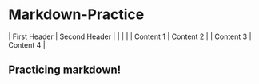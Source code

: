 # Markdown-Practice

| First Header | Second Header |
|              |               |
| Content 1    | Content 2     |
| Content 3    | Content 4     |
## Practicing markdown!
